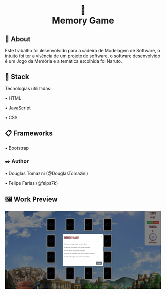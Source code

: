 <h1 align="center">
🧩<br>Memory Game
</h1>

## 📖 About

Este trabalho foi desenvolvido para a cadeira de Modelagem de Software, o intuito foi ter a vivência de um projeto de software, o software desenvolvido é um Jogo da Memória e a temática escolhida foi Naruto.

## 🔧 Stack
Tecnologias utilizadas:

• HTML

• JavaScript

• CSS

## 📋 Frameworks

• Bootstrap

### ✒️ Author

• Douglas Tomazini (@DouglasTomazini)

• Felipe Farias (@felps7k)

## 🖼 Work Preview

![Final Preview](https://github.com/felps7k/memory-game/blob/main/preview.png)
